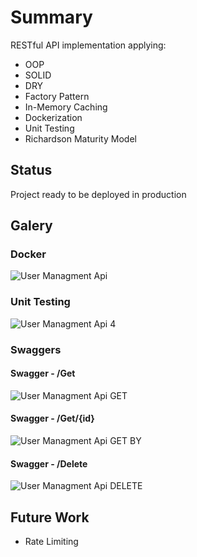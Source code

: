 # Summary
RESTful API implementation applying:

* OOP
* SOLID
* DRY
* Factory Pattern
* In-Memory Caching
* Dockerization
* Unit Testing
* Richardson Maturity Model

## Status
Project ready to be deployed in production

## Galery

### Docker
![User Managment Api](https://github.com/user-attachments/assets/7b856b88-3f80-4a95-9887-771ff735a6e7)

### Unit Testing
![User Managment Api 4](https://github.com/user-attachments/assets/9a3239d4-349a-4a9a-a1e4-199726881fcf)

### Swaggers
#### Swagger - /Get
![User Managment Api GET](https://github.com/user-attachments/assets/a907355f-bf32-4e1b-867a-588f824f1371)

#### Swagger - /Get/{id}
![User Managment Api GET BY](https://github.com/user-attachments/assets/de272f00-88a8-41d5-b02e-c7bc4345d9ca)

#### Swagger - /Delete
![User Managment Api DELETE](https://github.com/user-attachments/assets/a691de9b-00ff-4af6-825f-62609120452e)

## Future Work
* Rate Limiting
